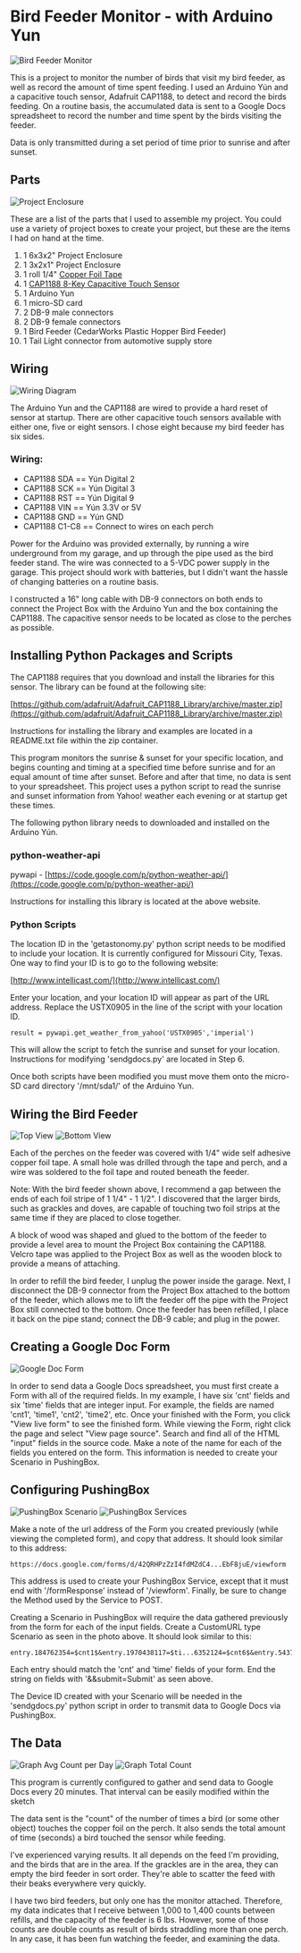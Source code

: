 # Bird Feeder Monitor - with Arduino Yun
![Bird Feeder Monitor](https://github.com/sbkirby/bird-feeder-monitor/blob/master/images/main-bird-feeder-image.jpg) 

This is a project to monitor the number of birds that visit my bird feeder, as well as record the amount of time spent feeding. I used an Arduino Yún and a capacitive touch sensor, Adafruit CAP1188, to detect and record the birds feeding. On a routine basis, the accumulated data is sent to a Google Docs spreadsheet to record the number and time spent by the birds visiting the feeder.

Data is only transmitted during a set period of time prior to sunrise and after sunset.

## Parts
![Project Enclosure](https://github.com/sbkirby/bird-feeder-monitor/blob/master/images/Project-enclosurest.jpg)

These are a list of the parts that I used to assemble my project. You could use a variety of project boxes to create your project, but these are the items I had on hand at the time.

1. 1 6x3x2" Project Enclosure
2. 1 3x2x1" Project Enclosure
3. 1 roll 1/4" [Copper Foil Tape](https://www.adafruit.com/product/1128)
4. 1 [CAP1188 8-Key Capacitive Touch Sensor](https://www.adafruit.com/product/1602)
5. 1 Arduino Yun
6. 1 micro-SD card
7. 2 DB-9 male connectors
8. 2 DB-9 female connectors
9. 1 Bird Feeder (CedarWorks Plastic Hopper Bird Feeder)
10. 1 Tail Light connector from automotive supply store

## Wiring
![Wiring Diagram](https://github.com/sbkirby/bird-feeder-monitor/blob/master/images/bird-feeder-project_bb.jpg)

The Arduino Yun and the CAP1188 are wired to provide a hard reset of sensor at startup. There are other capacitive touch sensors available with either one, five or eight sensors. I chose eight because my bird feeder has six sides.

### Wiring:

* CAP1188 SDA == Yún Digital 2 
* CAP1188 SCK == Yún Digital 3 
* CAP1188 RST == Yún Digital 9 
* CAP1188 VIN == Yún 3.3V or 5V 
* CAP1188 GND == Yún GND 
* CAP1188 C1-C8 == Connect to wires on each perch

Power for the Arduino was provided externally, by running a wire underground from my garage, and up through the pipe used as the bird feeder stand. The wire was connected to a 5-VDC power supply in the garage. This project should work with batteries, but I didn't want the hassle of changing batteries on a routine basis.

I constructed a 16" long cable with DB-9 connectors on both ends to connect the Project Box with the Arduino Yun and the box containing the CAP1188. The capacitive sensor needs to be located as close to the perches as possible.

## Installing Python Packages and Scripts
The CAP1188 requires that you download and install the libraries for this sensor. The library can be found at the following site:

[https://github.com/adafruit/Adafruit_CAP1188_Library/archive/master.zip](https://github.com/adafruit/Adafruit_CAP1188_Library/archive/master.zip)

Instructions for installing the library and examples are located in a README.txt file within the zip container.

This program monitors the sunrise & sunset for your specific location, and begins counting and timing at a specified time before sunrise and for an equal amount of time after sunset. Before and after that time, no data is sent to your spreadsheet. This project uses a python script to read the sunrise and sunset information from Yahoo! weather each evening or at startup get these times.

The following python library needs to downloaded and installed on the Arduino Yún.

### python-weather-api
pywapi - [https://code.google.com/p/python-weather-api/](https://code.google.com/p/python-weather-api/)

Instructions for installing this library is located at the above website.

### Python Scripts
The location ID in the 'getastonomy.py' python script needs to be modified to include your location. It is currently configured for Missouri City, Texas. One way to find your ID is to go to the following website:

[http://www.intellicast.com/](http://www.intellicast.com/)

Enter your location, and your location ID will appear as part of the URL address. Replace the USTX0905 in the line of the script with your location ID.

```
result = pywapi.get_weather_from_yahoo('USTX0905','imperial')
```

This will allow the script to fetch the sunrise and sunset for your location. Instructions for modifying 'sendgdocs.py' are located in Step 6.

Once both scripts have been modified you must move them onto the micro-SD card directory '/mnt/sda1/' of the Arduino Yun.

## Wiring the Bird Feeder
![Top View](https://github.com/sbkirby/bird-feeder-monitor/blob/master/images/top-view-of-copper-tape-on-feeder.jpg)
![Bottom View](https://github.com/sbkirby/bird-feeder-monitor/blob/master/images/bird-feeder-bottom.jpg)

Each of the perches on the feeder was covered with 1/4" wide self adhesive copper foil tape. A small hole was drilled through the tape and perch, and a wire was soldered to the foil tape and routed beneath the feeder.

Note: With the bird feeder shown above, I recommend a gap between the ends of each foil stripe of 1 1/4" - 1 1/2". I discovered that the larger birds, such as grackles and doves, are capable of touching two foil strips at the same time if they are placed to close together.

A block of wood was shaped and glued to the bottom of the feeder to provide a level area to mount the Project Box containing the CAP1188. Velcro tape was applied to the Project Box as well as the wooden block to provide a means of attaching.

In order to refill the bird feeder, I unplug the power inside the garage. Next, I disconnect the DB-9 connector from the Project Box attached to the bottom of the feeder, which allows me to lift the feeder off the pipe with the Project Box still connected to the bottom. Once the feeder has been refilled, I place it back on the pipe stand; connect the DB-9 cable; and plug in the power.

## Creating a Google Doc Form
![Google Doc Form](https://github.com/sbkirby/bird-feeder-monitor/blob/master/images/Google-Docs.jpg)

In order to send data a Google Docs spreadsheet, you must first create a Form with all of the required fields. In my example, I have six 'cnt' fields and six 'time' fields that are integer input. For example, the fields are named 'cnt1', 'time1', 'cnt2', 'time2', etc. Once your finished with the Form, you click "View live form" to see the finished form. While viewing the Form, right click the page and select "View page source". Search and find all of the HTML "input" fields in the source code. Make a note of the name for each of the fields you entered on the form. This information is needed to create your Scenario in PushingBox.

## Configuring PushingBox
![PushingBox Scenario](https://github.com/sbkirby/bird-feeder-monitor/blob/master/images/PushingBox-Scenario.jpg)
![PushingBox Services](https://github.com/sbkirby/bird-feeder-monitor/blob/master/images/PushingBox-Services.jpg)

Make a note of the url address of the Form you created previously (while viewing the completed form), and copy that address. It should look similar to this address:
```
https://docs.google.com/forms/d/42QRHPzZzI4fdMZdC4...EbF8juE/viewform
```
This address is used to create your PushingBox Service, except that it must end with '/formResponse' instead of '/viewform'. Finally, be sure to change the Method used by the Service to POST.

Creating a Scenario in PushingBox will require the data gathered previously from the form for each of the input fields. Create a CustomURL type Scenario as seen in the photo above. It should look similar to this:
```
entry.184762354=$cnt1$&entry.1970438117=$ti...6352124=$cnt6$&entry.54370319=$time6$&&submit=Submit
```
Each entry should match the 'cnt' and 'time' fields of your form. End the string on fields with '&&submit=Submit' as seen above.

The Device ID created with your Scenario will be needed in the 'sendgdocs.py' python script in order to transmit data to Google Docs via PushingBox.

## The Data
![Graph Avg Count per Day](https://github.com/sbkirby/bird-feeder-monitor/blob/master/images/graph-average-time-per-count.jpg)
![Graph Total Count](https://github.com/sbkirby/bird-feeder-monitor/blob/master/images/graph-total-count.jpg)

This program is currently configured to gather and send data to Google Docs every 20 minutes. That interval can be easily modified within the sketch

The data sent is the "count" of the number of times a bird (or some other object) touches the copper foil on the perch. It also sends the total amount of time (seconds) a bird touched the sensor while feeding.

I've experienced varying results. It all depends on the feed I'm providing, and the birds that are in the area. If the grackles are in the area, they can empty the bird feeder in sort order. They're able to scatter the feed with their beaks everywhere very quickly.

I have two bird feeders, but only one has the monitor attached. Therefore, my data indicates that I receive between 1,000 to 1,400 counts between refills, and the capacity of the feeder is 6 lbs. However, some of those counts are double counts as result of birds straddling more than one perch. In any case, it has been fun watching the feeder, and examining the data.

